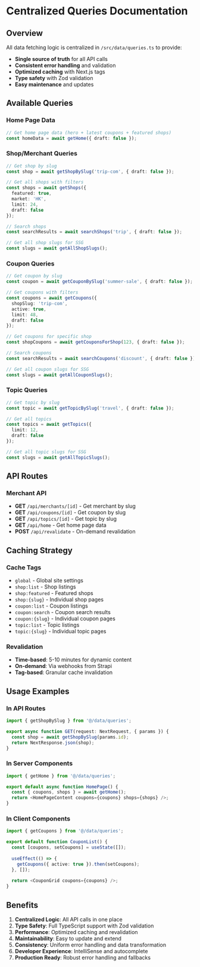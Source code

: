 # Centralized Queries Documentation

## Overview
All data fetching logic is centralized in `/src/data/queries.ts` to provide:
- **Single source of truth** for all API calls
- **Consistent error handling** and validation
- **Optimized caching** with Next.js tags
- **Type safety** with Zod validation
- **Easy maintenance** and updates

## Available Queries

### Home Page Data
```typescript
// Get home page data (hero + latest coupons + featured shops)
const homeData = await getHome({ draft: false });
```

### Shop/Merchant Queries
```typescript
// Get shop by slug
const shop = await getShopBySlug('trip-com', { draft: false });

// Get all shops with filters
const shops = await getShops({
  featured: true,
  market: 'HK',
  limit: 24,
  draft: false
});

// Search shops
const searchResults = await searchShops('trip', { draft: false });

// Get all shop slugs for SSG
const slugs = await getAllShopSlugs();
```

### Coupon Queries
```typescript
// Get coupon by slug
const coupon = await getCouponBySlug('summer-sale', { draft: false });

// Get coupons with filters
const coupons = await getCoupons({
  shopSlug: 'trip-com',
  active: true,
  limit: 48,
  draft: false
});

// Get coupons for specific shop
const shopCoupons = await getCouponsForShop(123, { draft: false });

// Search coupons
const searchResults = await searchCoupons('discount', { draft: false });

// Get all coupon slugs for SSG
const slugs = await getAllCouponSlugs();
```

### Topic Queries
```typescript
// Get topic by slug
const topic = await getTopicBySlug('travel', { draft: false });

// Get all topics
const topics = await getTopics({
  limit: 12,
  draft: false
});

// Get all topic slugs for SSG
const slugs = await getAllTopicSlugs();
```

## API Routes

### Merchant API
- **GET** `/api/merchants/[id]` - Get merchant by slug
- **GET** `/api/coupons/[id]` - Get coupon by slug  
- **GET** `/api/topics/[id]` - Get topic by slug
- **GET** `/api/home` - Get home page data
- **POST** `/api/revalidate` - On-demand revalidation

## Caching Strategy

### Cache Tags
- `global` - Global site settings
- `shop:list` - Shop listings
- `shop:featured` - Featured shops
- `shop:{slug}` - Individual shop pages
- `coupon:list` - Coupon listings
- `coupon:search` - Coupon search results
- `coupon:{slug}` - Individual coupon pages
- `topic:list` - Topic listings
- `topic:{slug}` - Individual topic pages

### Revalidation
- **Time-based**: 5-10 minutes for dynamic content
- **On-demand**: Via webhooks from Strapi
- **Tag-based**: Granular cache invalidation

## Usage Examples

### In API Routes
```typescript
import { getShopBySlug } from '@/data/queries';

export async function GET(request: NextRequest, { params }) {
  const shop = await getShopBySlug(params.id);
  return NextResponse.json(shop);
}
```

### In Server Components
```typescript
import { getHome } from '@/data/queries';

export default async function HomePage() {
  const { coupons, shops } = await getHome();
  return <HomePageContent coupons={coupons} shops={shops} />;
}
```

### In Client Components
```typescript
import { getCoupons } from '@/data/queries';

export default function CouponList() {
  const [coupons, setCoupons] = useState([]);
  
  useEffect(() => {
    getCoupons({ active: true }).then(setCoupons);
  }, []);
  
  return <CouponGrid coupons={coupons} />;
}
```

## Benefits

1. **Centralized Logic**: All API calls in one place
2. **Type Safety**: Full TypeScript support with Zod validation
3. **Performance**: Optimized caching and revalidation
4. **Maintainability**: Easy to update and extend
5. **Consistency**: Uniform error handling and data transformation
6. **Developer Experience**: IntelliSense and autocomplete
7. **Production Ready**: Robust error handling and fallbacks
